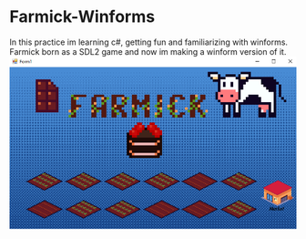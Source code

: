 # Farmick-Winforms
In this practice im learning c#, getting fun and familiarizing with winforms. Farmick born as a SDL2 game and now im making a winform version of it.
![Farmick_Winforms](https://github.com/Cout-Nico-F/Farmick-Winforms/blob/master/Winforms-Farmick/FarmickWinform.png)
